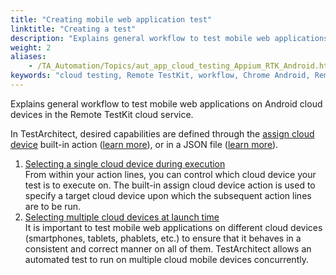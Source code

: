 ```yaml
--- 
title: "Creating mobile web application test"
linktitle: "Creating a test"
description: "Explains general workflow to test mobile web applications on Android cloud devices in the Remote TestKit cloud service."
weight: 2
aliases: 
    - /TA_Automation/Topics/aut_app_cloud_testing_Appium_RTK_Android.html
keywords: "cloud testing, Remote TestKit, workflow, Chrome Android, Remote TestKit, workflow, Chrome Android"
---
```


Explains general workflow to test mobile web applications on Android cloud devices in the Remote TestKit cloud service.

In TestArchitect, desired capabilities are defined through the [assign cloud device](/automation-guide/action-based-testing-language/built-in-actions/system-actions/device/assign-cloud-device) built-in action \([learn more](/automation-guide/application-testing/mobile-testing/testing-in-the-cloud/testarchitect-and-remote-testkit/testing-web-based-applications-on-chrome-android/creating-a-test/a-single-cloud-device)\), or in a JSON file \([learn more](/automation-guide/application-testing/mobile-testing/testing-in-the-cloud/testarchitect-and-remote-testkit/testing-web-based-applications-on-chrome-android/creating-a-test/multiple-cloud-devices)\).

1.  [Selecting a single cloud device during execution](/automation-guide/application-testing/mobile-testing/testing-in-the-cloud/testarchitect-and-remote-testkit/testing-web-based-applications-on-chrome-android/creating-a-test/a-single-cloud-device)  
From within your action lines, you can control which cloud device your test is to execute on. The built-in assign cloud device action is used to specify a target cloud device upon which the subsequent action lines are to be run.
2.  [Selecting multiple cloud devices at launch time](/automation-guide/application-testing/mobile-testing/testing-in-the-cloud/testarchitect-and-remote-testkit/testing-web-based-applications-on-chrome-android/creating-a-test/multiple-cloud-devices)  
It is important to test mobile web applications on different cloud devices \(smartphones, tablets, phablets, etc.\) to ensure that it behaves in a consistent and correct manner on all of them. TestArchitect allows an automated test to run on multiple cloud mobile devices concurrently.



